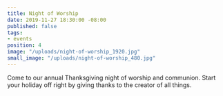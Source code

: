 ```yaml
---
title: Night of Worship
date: 2019-11-27 18:30:00 -08:00
published: false
tags:
- events
position: 4
image: "/uploads/night-of-worship_1920.jpg"
small_image: "/uploads/night-of-worship_480.jpg"
---
```


Come to our annual Thanksgiving night of worship and communion. Start your holiday off right by giving thanks to the creator of all things.